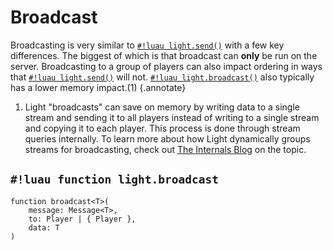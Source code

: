 # Broadcast

Broadcasting is very similar to [`#!luau light.send()`](./send.md) with a few key differences. The biggest of which is
that broadcast can **only** be run on the server. Broadcasting to a group of players can also impact ordering in ways
that [`#!luau light.send()`](./send.md) will not. [`#!luau light.broadcast()`](./broadcast.md) also typically has a
lower memory impact.(1)
{.annotate}

1. Light "broadcasts" can save on memory by writing data to a single stream and sending it to all players instead of
    writing to a single stream and copying it to each player. This process is done through stream queries internally. To
    learn more about how Light dynamically groups streams for broadcasting, check out
    [The Internals Blog](../../../../blog/internals/dynamic_streams.md) on the topic.

## `#!luau function light.broadcast`

```luau title='<!-- server --> <!-- sync -->'
function broadcast<T>(
    message: Message<T>,
    to: Player | { Player },
    data: T
)
```
